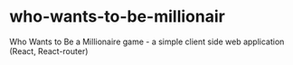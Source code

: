 # who-wants-to-be-millionair
Who Wants to Be a Millionaire game  - a simple client side web application (React, React-router)
